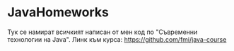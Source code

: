 # JavaHomeworks

Тук се намират всичкият написан от мен код по "Съвременни технологии на Java". 
Линк към курса: https://github.com/fmi/java-course
